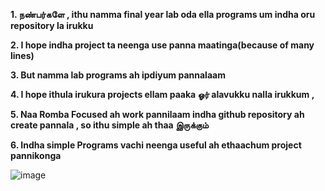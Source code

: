 **1. நண்பர்களே , ithu namma final year lab oda ella programs um indha oru repository la irukku**

**2. I hope indha project ta neenga use panna maatinga(because of many lines)**

**3. But namma lab programs ah ipdiyum pannalaam**

**4. I hope ithula irukura projects ellam paaka ஓர் alavukku nalla irukkum ,**

**5. Naa Romba Focused ah work pannilaam indha github repository ah create pannala , so ithu simple ah thaa இருக்கும்**

**6. Indha simple Programs vachi neenga useful ah ethaachum project pannikonga**

![image](https://github.com/user-attachments/assets/d95c823e-a46a-484c-8467-9090d831e413)
